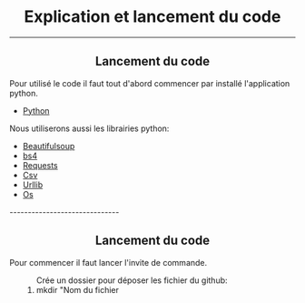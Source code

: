 <h1 align ="center">Explication et lancement du code</h1>

------------------------------
<h2 align = "center"> Lancement du code </h2>

<p>
    Pour utilisé le code il faut tout d'abord commencer par installé l'application python.
<ul>
    <li>
        <a href = "https://www.python.org/downloads/">Python </a>
    </li>
</ul>
</p>
<p>
    Nous utiliserons aussi les librairies python:
    <ul>
        <li>
            <a href = "https://www.crummy.com/software/BeautifulSoup/bs4/doc/">Beautifulsoup</a>
        </li>
        <li>
            <a href = "https://www.crummy.com/software/BeautifulSoup/bs4/doc/">bs4</a>
        </li>
        <li>
            <a href = "https://requests.readthedocs.io/en/latest/">Requests</a>
        </li>
        <li>
            <a href = "https://docs.python.org/fr/3/library/csv.html">Csv</a>
        </li>
        <li>
            <a href = "https://docs.python.org/fr/3/library/urllib.parse.html">Urllib</a>
        </li>
        <li>
            <a href = "https://docs.python.org/3/library/os.html">Os</a>
        </li>
    </ul>
</p>
------------------------------
<h2 align = "center"> Lancement du code </h2>
<p>Pour commencer il faut lancer l'invite de commande.
    <ul>
        <ol>
            Crée un dossier pour déposer les fichier du github:<br/>
            <li>mkdir "Nom du fichier</li>
        </ol>
           

  
    